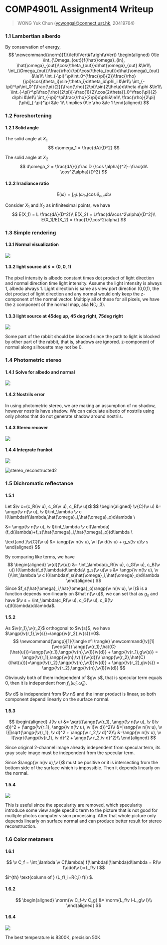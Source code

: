 # COMP4901L Assignment4 Writeup

>WONG Yuk Chun (ycwongal@connect.ust.hk, 20419764)

### 1.1 Lambertian alberdo

By conservation of energy,
$$
\newcommand{\norm}[1]{\left\lVert#1\right\rVert}
\begin{aligned}
0\le \int_{\Omega_{out}}f(\hat{\omega}_{in}, \hat{\omega}_{out})\cos{\theta_{out}}d\hat{\omega}_{out} &\le1\\
\int_{\Omega_{out}}\frac{\rho}{\pi}\cos{\theta_{out}}d\hat{\omega}_{out} &\le1\\
\int_{-\pi}^\pi\int_0^{\frac{\pi}{2}}\frac{\rho}{\pi}\cos{\theta_i}\sin{\theta_i}d\theta_id\phi_i &\le1\\
\int_{-\pi}^\pi\int_0^{\frac{\pi}{2}}\frac{\rho}{2\pi}\sin{2\theta}d\theta d\phi &\le1\\
\int_{-\pi}^\pi\frac{\rho}{2\pi}[-\frac{1}{2}\cos{2\theta}]_0^\frac{\pi}{2} d\phi &\le1\\
\int_{-\pi}^\pi\frac{\rho}{2\pi}d\phi&\le1\\
\frac{\rho}{2\pi}[\phi]_{-\pi}^\pi &\le 1\\
\implies 0\le \rho &\le 1
\end{aligned}
$$

### 1.2 Foreshortening

#### 1.2.1 Solid angle

The solid angle at $X_1$
$$
d\omega_1 = \frac{dA}{D^2}
$$




The solid angle at $X_2$
$$
d\omega_2 = \frac{dA}{(\frac D {\cos \alpha})^2}=\frac{dA \cos^2\alpha}{D^2}
$$

#### 1.2.2 Irradiance ratio

$$
E(\omega) = \int_\Omega L(\omega_{in})\cos\theta_{out} d\omega
$$

Consider $X_1$ and $X_2$ as infinitesimal points, we have
$$
E(X_1) = L \frac{dA}{D^2}\\
E(X_2) = L\frac{dA\cos^2\alpha}{D^2}\\
E(X_1)/E(X_2) = \frac{1}{\cos^2\alpha}
$$


### 1.3 Simple rendering

#### 1.3.1 Normal visualization

![](saved_figures/rabbit_normal.jpg)

#### 1.3.2 light source at $\hat s = (0,0,1)$

The pixel intensity is albedo constant times dot product of light direction and normal direction time light intensity. Assume the light intensity is always 1, albedo always 1. Light direction is same as view port direction (0,0,1), the dot product of light direction and any normal would only keep the z-component of the normal vector. Multiply all of these for all pixels, we have the z component of the normal map, aka N(:,:,3).

#### 1.3.3 light source at 45deg up, 45 deg right, 75deg right

![](saved_figures/rabbit_basic_render.jpg)

Some part of the rabbit should be blocked since the path to light is blocked by other part of the rabbit, that is, shadows are ignored. z-component of normal along silhouette may not be 0.

### 1.4 Photometric stereo

#### 1.4.1 Solve for albedo and normal

![](saved_figures/stereo_albedo_normal.jpg)

#### 1.4.2 Nostrils error

In using photometric stereo, we are making an assumption of no shadow, however nostrils have shadow. We can calculate albedo of nostrils using only photos that do not generate shadow around nostrils.

#### 1.4.3 Stereo recover

![](saved_figures/stereo_recovered.jpg)

#### 1.4.4 Integrate frankot

![](saved_figures/stereo_reconstructed.jpg)

![stereo_reconstructed2](saved_figures/stereo_reconstructed2.jpg)

### 1.5 Dichromatic reflectance

#### 1.5.1

Let $\v c=(c_R(\v u), c_G(\v u), c_B(\v u))$
$$
\begin{aligned}
\v{C}(\v u) &= \angp{\v n(\v u), \v l}\int_\lambda \v c I(\lambda)f(\lambda,\hat{\omega}_i,\hat{\omega}_o)d\lambda \\

&=  \angp{\v n(\v u), \v l}\int_\lambda \v cI(\lambda) (f_d(\lambda)+f_s(\hat{\omega}_i,\hat{\omega}_o))d\lambda \\

\text{and }\v{C}(\v u) &= \angp{\v n(\v u), \v l}\v d(\v u) + g_s(\v u)\v s
\end{aligned}
$$

By comparing like terms, we have
$$
\begin{aligned}
\v{d}(\v{u}) &= \int_\lambda(c_R(\v u), c_G(\v u), c_B(\v u))  I(\lambda)f_d(\lambda)d\lambda\\
g_s(\v u)\v s &= \angp{\v n(\v u), \v l}\int_\lambda \v c I(\lambda)f_s(\hat{\omega}_i,\hat{\omega}_o)d\lambda
\end{aligned}
$$
Since $f_s(\hat{\omega}_i,\hat{\omega}_o)\angp{\v n(\v u), \v l}$ is a function depends non-linearly on $\hat n(\v u)$, we can set that as $g_s$ and have $\v s = \int_\lambda(c_R(\v u), c_G(\v u), c_B(\v u))I(\lambda)d\lambda$.

#### 1.5.2

As $\v{r_1},\v{r_2}$ orthogonal to $\v{s}$, we have $\angp{\v{r_1},\v{s}}=\angp{\v{r_2},\v{s}}=0$.
$$
\newcommand{\angp}[1]{\langle #1 \rangle}
\newcommand{\v}[1]{\vec{#1}}
\angp{\v{r_1},\hat{C}(\hat{u})}=\angp{\v{r_1},\angp{\v{n},\v{l}}\v{d}} + \angp{\v{r_1},g\v{s}} = \angp{\v{r_1},\angp{\v{n},\v{l}}\v{d}}\\
\angp{\v{r_2},\hat{C}(\hat{u})}=\angp{\v{r_2},\angp{\v{n},\v{l}}\v{d}} + \angp{\v{r_2},g\v{s}} = \angp{\v{r_2},\angp{\v{n},\v{l}}\v{d}}
$$

Obviously both of them independent of $g\v s$, that is specular term equals 0, then it is independent from $f_s(\hat \omega_i,\hat \omega_o)$.

$\v d$ is independent from $\v n$ and the inner product is linear, so both component depend linearly on the surface normal.

#### 1.5.3

$$
\begin{aligned}
J(\v u) &= \sqrt{(\angp{\v{r_1}, \angp{\v n(\v u), \v l}\v d})^2 + (\angp{\v{r_1}, \angp{\v n(\v u), \v l}\v d})^2}\\
&=|\angp{\v n(\v u), \v l}|\sqrt{\angp{\v{r_1}, \v d}^2 + \angp{\v r_2,\v d}^2}\\
&=\angp{\v n(\v u), \v l}\sqrt{\angp{\v{r_1}, \v d}^2 + \angp{\v r_2,\v d}^2}\\
\end{aligned}
$$

Since original 2-channel image already independent from specular term, its gray scale image must be independent from the specular term.

Since $\angp{\v n(\v u),\v l}$ must be positive or it is intersecting from the bottom side of the surface  which is impossible. Then it depends linearly on the normal.

#### 1.5.4

![](saved_figures/dichromatic_reflectance.jpg)

This is useful since the specularity are removed, which specularity introduce some view angle specific term to the picture that is not good for multiple photos computer vision processing. After that whole picture only depends linearly on surface normal and can produce better result for stereo reconstruction.

### 1.6 Color metamers

#### 1.6.1

$$
\v C_f = \int_\lambda \v C(\lambda) f(\lambda)l(\lambda)d\lambda = R(\v f\odot\v l)=L_f\v l
$$

$i^{th} \text{column of } (L_f)_i=R(:,i) f(i) $.

#### 1.6.2

$$
\begin{aligned}
\norm{\v C_f-\v C_g} &= \norm{L_f\v l-L_g\v l}\\
\end{aligned}
$$

#### 1.6.4

![](saved_figures/metamers.jpg)

The best temperature is 8300K, precision 50K.

